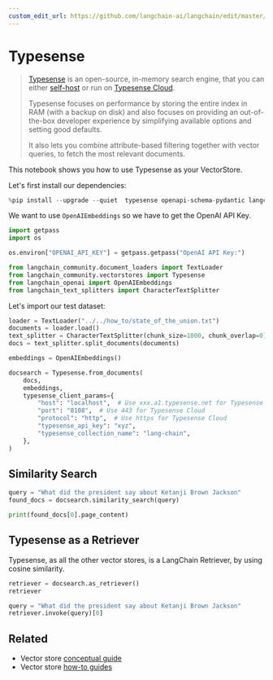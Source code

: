 ```yaml
---
custom_edit_url: https://github.com/langchain-ai/langchain/edit/master/docs/docs/integrations/vectorstores/typesense.ipynb
---
```

# Typesense

> [Typesense](https://typesense.org) is an open-source, in-memory search engine, that you can either [self-host](https://typesense.org/docs/guide/install-typesense#option-2-local-machine-self-hosting) or run on [Typesense Cloud](https://cloud.typesense.org/).
>
> Typesense focuses on performance by storing the entire index in RAM (with a backup on disk) and also focuses on providing an out-of-the-box developer experience by simplifying available options and setting good defaults.
>
> It also lets you combine attribute-based filtering together with vector queries, to fetch the most relevant documents.

This notebook shows you how to use Typesense as your VectorStore.

Let's first install our dependencies:


```python
%pip install --upgrade --quiet  typesense openapi-schema-pydantic langchain-openai langchain-community tiktoken
```

We want to use `OpenAIEmbeddings` so we have to get the OpenAI API Key.


```python
import getpass
import os

os.environ["OPENAI_API_KEY"] = getpass.getpass("OpenAI API Key:")
```


```python
from langchain_community.document_loaders import TextLoader
from langchain_community.vectorstores import Typesense
from langchain_openai import OpenAIEmbeddings
from langchain_text_splitters import CharacterTextSplitter
```

Let's import our test dataset:


```python
loader = TextLoader("../../how_to/state_of_the_union.txt")
documents = loader.load()
text_splitter = CharacterTextSplitter(chunk_size=1000, chunk_overlap=0)
docs = text_splitter.split_documents(documents)

embeddings = OpenAIEmbeddings()
```


```python
docsearch = Typesense.from_documents(
    docs,
    embeddings,
    typesense_client_params={
        "host": "localhost",  # Use xxx.a1.typesense.net for Typesense Cloud
        "port": "8108",  # Use 443 for Typesense Cloud
        "protocol": "http",  # Use https for Typesense Cloud
        "typesense_api_key": "xyz",
        "typesense_collection_name": "lang-chain",
    },
)
```

## Similarity Search


```python
query = "What did the president say about Ketanji Brown Jackson"
found_docs = docsearch.similarity_search(query)
```


```python
print(found_docs[0].page_content)
```

## Typesense as a Retriever

Typesense, as all the other vector stores, is a LangChain Retriever, by using cosine similarity.


```python
retriever = docsearch.as_retriever()
retriever
```


```python
query = "What did the president say about Ketanji Brown Jackson"
retriever.invoke(query)[0]
```


## Related

- Vector store [conceptual guide](/docs/concepts/#vector-stores)
- Vector store [how-to guides](/docs/how_to/#vector-stores)
